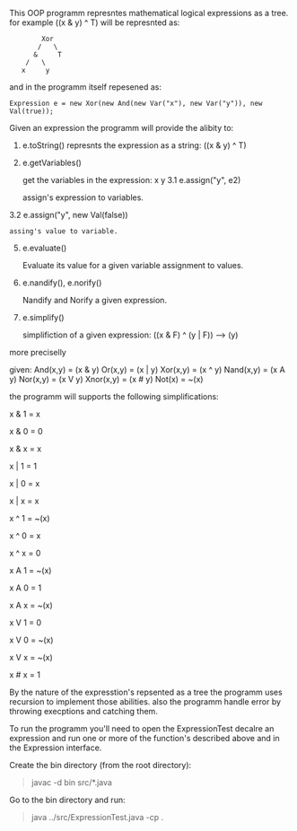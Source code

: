 This OOP programm represntes mathematical logical expressions as a tree.
for example ((x & y) ^ T) will be represnted as:


```
        Xor
       /   \
      &     T
    /   \
   x     y 
```

and in the programm itself repesened as:

```
Expression e = new Xor(new And(new Var("x"), new Var("y")), new Val(true));
```

Given an expression the programm will provide the alibity to:

1. e.toString()
represnts the expression as a string: ((x & y) ^ T)

3. e.getVariables()

    get the variables in the expression: x y
3.1 e.assign("y", e2)

    assign's expression to variables.
   
3.2 e.assign("y", new Val(false))

    assing's value to variable.

5. e.evaluate()
   
    Evaluate its value for a given variable assignment to values.

7. e.nandify(), e.norify()
   
    Nandify and Norify a given expression.

9. e.simplify()

    simplifiction of a given expression: ((x & F) ^ (y | F)) --> (y)


more preciselly

given:
And(x,y) = (x & y)
Or(x,y) = (x | y)
Xor(x,y) = (x ^ y)
Nand(x,y) = (x A y)
Nor(x,y) = (x V y)
Xnor(x,y) = (x # y)
Not(x) = ~(x)

the programm will supports the following simplifications:

x & 1 = x

x & 0 = 0

x & x = x

x | 1 = 1

x | 0 = x

x | x = x

x ^ 1 = ~(x)

x ^ 0 = x

x ^ x = 0

x A 1 = ~(x)

x A 0 = 1

x A x = ~(x)

x V 1 = 0

x V 0 = ~(x)

x V x = ~(x)

x # x = 1


By the nature of the expresstion's repsented as a tree the programm uses recursion
to implement those abilities. also the programm handle error by throwing execptions and catching them.


To run the programm you'll need to open the ExpressionTest decalre an expression
and run one or more of the function's described above and in the Expression interface.

Create the bin directory (from the root directory):
> javac -d bin src/*.java

Go to the bin directory and run:
> java ../src/ExpressionTest.java -cp .









